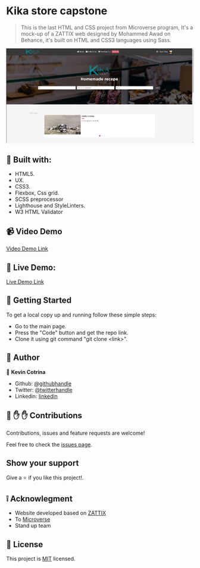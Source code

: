 # Kika store capstone

> This is the last HTML and CSS project from Microverse program, It's a mock-up of a ZATTIX web designed by Mohammed Awad on Behance, it's built on HTML and CSS3 languages using Sass.

![screenshot](./assets/img/screenshot.png)

## :hammer: Built with:

- HTML5.
- UX.
- CSS3.
- Flexbox, Css grid.
- SCSS preprocessor
- Lighthouse and StyleLinters.
- W3 HTML Validator

## :video_camera: Video Demo

[Video Demo Link](https://www.loom.com/share/f4565b4a2edc4fc0b45e6c6ad745a664)

## :red_circle: Live Demo:

[Live Demo Link](https://kcotrinam92.github.io/store_capstone/)

## :construction_worker: Getting Started

To get a local copy up and running follow these simple steps:

- Go to the main page.
- Press the "Code" button and get the repo link.
- Clone it using git command "git clone &lt;link>".

## :bust_in_silhouette: Author

👤 **Kevin Cotrina**

- Github: [@githubhandle](https://github.com/kcotrinam92)
- Twitter: [@twitterhandle](https://twitter.com/KevinCot12)
- Linkedin: [linkedin](https://www.linkedin.com/in/kevin-cotrina-6208b7149/)

## 🤝 :raised_hand: :raised_hand: Contributions

Contributions, issues and feature requests are welcome!

Feel free to check the [issues page](https://github.com/kcotrinam92/store_capstone/issues).

## Show your support

Give a :star: if you like this project!.

## :grey_exclamation: Acknowlegment

- Website developed based on [ZATTIX](https://www.behance.net/gallery/24796463/ZATTIX)
- To [Microverse](https://www.microverse.org/)
- Stand up team

## 📝 License

This project is [MIT](./LICENSE) licensed.
